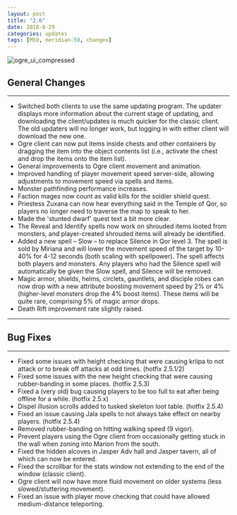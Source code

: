```yaml
---
layout: post
title: "2.6"
date: 2018-8-29
categories: updates
tags: [M59, meridian-59, changes]
---
```

![ogre_ui_compressed](https://updates.m59.online/images/ogre_ui_compressed.png)

## General Changes

---

- Switched both clients to use the same updating program. The updater displays more information about the current stage of updating, and downloading the client/updates is much quicker for the classic client. The old updaters will no longer work, but logging in with either client will download the new one.
- Ogre client can now put items inside chests and other containers by dragging the item into the object contents list (i.e., activate the chest and drop the items onto the item list).
- General improvements to Ogre client movement and animation.
- Improved handling of player movement speed server-side, allowing adjustments to movement speed via spells and items.
- Monster pathfinding performance increases.
- Faction mages now count as valid kills for the soldier shield quest.
- Priestess Zuxana can now hear everything said in the Temple of Qor, so players no longer need to traverse the map to speak to her.
- Made the 'stunted dwarf' quest text a bit more clear.
- The Reveal and Identify spells now work on shrouded items looted from monsters, and player-created shrouded items will already be identified.
- Added a new spell – Slow – to replace Silence in Qor level 3. The spell is sold by Miriana and will lower the movement speed of the target by 10-40% for 4-12 seconds (both scaling with spellpower). The spell affects both players and monsters. Any players who had the Silence spell will automatically be given the Slow spell, and Silence will be removed.
- Magic armor, shields, helms, circlets, gauntlets, and disciple robes can now drop with a new attribute boosting movement speed by 2% or 4% (higher-level monsters drop the 4% boost items). These items will be quite rare, comprising 5% of magic armor drops.
- Death Rift improvement rate slightly raised.

---

## Bug Fixes

---

- Fixed some issues with height checking that were causing kriipa to not attack or to break off attacks at odd times. (hotfix 2.5.1/2)
- Fixed some issues with the new height checking that were causing rubber-banding in some places. (hotfix 2.5.3)
- Fixed a (very old) bug causing players to be too full to eat after being offline for a while. (hotfix 2.5.x)
- Dispel illusion scrolls added to tusked skeleton loot table. (hotfix 2.5.4)
- Fixed an issue causing Jala spells to not always take effect on nearby players. (hotfix 2.5.4)
- Removed rubber-banding on hitting walking speed (9 vigor).
- Prevent players using the Ogre client from occasionally getting stuck in the wall when zoning into Marion from the south.
- Fixed the hidden alcoves in Jasper Adv hall and Jasper tavern, all of which can now be entered.
- Fixed the scrollbar for the stats window not extending to the end of the window (classic client).
- Ogre client will now have more fluid movement on older systems (less slowed/stuttering movement).
- Fixed an issue with player move checking that could have allowed medium-distance teleporting.